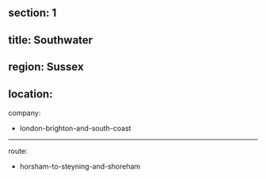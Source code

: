 section: 1
----
title: Southwater
----
region: Sussex
----
location: 
----
company:
- london-brighton-and-south-coast
----
route:
- horsham-to-steyning-and-shoreham
